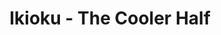 --- 
title: "Ikioku - The Cooler Half"
publishdate: "2019-4-27T16:48:46+02:00"
src: "https://365manga.net/manga/ikioku-the-cooler-half"
image: "https://data.365manga.net/images/thumbnails/19692-ikioku-the-cooler-half.jpg"
description: "This beautifully drawn short story by Yôko Nihonbashi, creator of G senjô Heaven’s Door, introduces the silent, beautiful Yaeko Shimura, a woman who brings new meaning to the words dutiful wife and good friend. Note: The pilot oneshot has been scanlated, but not the compiled volume."
---